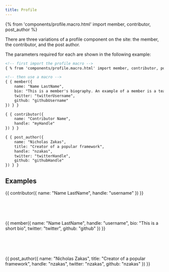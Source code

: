 ```yaml
---
title: Profile
---
```


{% from 'components/profile.macro.html' import member, contributor, post_author %}

There are three variations of a profile component on the site: the member, the contributor, and the post author.

The parameters required for each are shown in the following example:

```html
<!-- first import the profile macro -->
{ % from 'components/profile.macro.html' import member, contributor, post_author % }

<!-- then use a macro -->
{ { member({
    name: "Name LastName",
    bio: "This is a member's biography. An example of a member is a team member on the team page.",
    twitter: "twitterUsername",
    github: "githubUsername"
}) } }

{ { contributor({
    name: "Contributor Name",
    handle: "myHandle"
}) } }

{ { post_author({
    name: "Nicholas Zakas",
    title: "Creator of a popular framework",
    handle: "nzakas",
    twitter: "twitterHandle",
    github: "githubHandle"
}) } }
```

## Examples

{{ contributor({
    name: "Name LastName",
    handle: "username"
}) }}

<br>
<br>
<br>

{{ member({
    name: "Name LastName",
    handle: "username",
    bio: "This is a short bio",
    twitter: "twitter",
    github: "github"
}) }}

<br>
<br>
<br>

{{ post_author({
    name: "Nicholas Zakas",
    title: "Creator of a popular framework",
    handle: "nzakas",
    twitter: "nzakas",
    github: "nzakas"
}) }}
